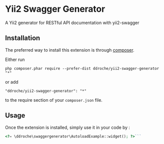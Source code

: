 Yii2 Swagger Generator
======================
A Yii2 generator for RESTful API documentation with yii2-swagger

Installation
------------

The preferred way to install this extension is through [composer](http://getcomposer.org/download/).

Either run

```
php composer.phar require --prefer-dist ddroche/yii2-swagger-generator "*"
```

or add

```
"ddroche/yii2-swagger-generator": "*"
```

to the require section of your `composer.json` file.


Usage
-----

Once the extension is installed, simply use it in your code by  :

```php
<?= \ddroche\swaggergenerator\AutoloadExample::widget(); ?>```